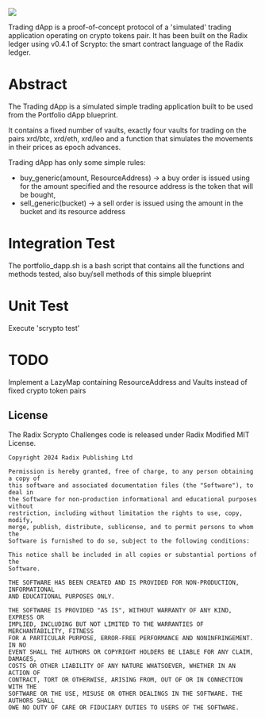 ![](./images/trading.jpg)

Trading dApp is a proof-of-concept protocol of a 'simulated' trading application operating on crypto tokens pair. It has been  built on the Radix ledger using v0.4.1 of Scrypto: the smart contract language of the Radix ledger.   
  
# Abstract 

The Trading dApp is a simulated simple trading application built to be used from the Portfolio dApp blueprint.

It contains a fixed number of vaults, exactly four vaults for trading on the pairs xrd/btc, xrd/eth, xrd/leo and a function that simulates the movements in their prices as epoch advances.

Trading dApp has only some simple rules:
- buy_generic(amount, ResourceAddress) -> a buy order is issued using for the amount specified and the resource address is the token that will be bought,
- sell_generic(bucket) -> a sell order is issued using the amount in the bucket and its  resource address


# Integration Test

The portfolio_dapp.sh is a bash script that contains all the functions and methods tested, also buy/sell methods of this simple blueprint

# Unit Test

Execute 'scrypto test' 

# TODO 

Implement a LazyMap containing ResourceAddress and Vaults instead of fixed crypto token pairs

## License

The Radix Scrypto Challenges code is released under Radix Modified MIT License.

    Copyright 2024 Radix Publishing Ltd

    Permission is hereby granted, free of charge, to any person obtaining a copy of
    this software and associated documentation files (the "Software"), to deal in
    the Software for non-production informational and educational purposes without
    restriction, including without limitation the rights to use, copy, modify,
    merge, publish, distribute, sublicense, and to permit persons to whom the
    Software is furnished to do so, subject to the following conditions:

    This notice shall be included in all copies or substantial portions of the
    Software.

    THE SOFTWARE HAS BEEN CREATED AND IS PROVIDED FOR NON-PRODUCTION, INFORMATIONAL
    AND EDUCATIONAL PURPOSES ONLY.

    THE SOFTWARE IS PROVIDED "AS IS", WITHOUT WARRANTY OF ANY KIND, EXPRESS OR
    IMPLIED, INCLUDING BUT NOT LIMITED TO THE WARRANTIES OF MERCHANTABILITY, FITNESS
    FOR A PARTICULAR PURPOSE, ERROR-FREE PERFORMANCE AND NONINFRINGEMENT. IN NO
    EVENT SHALL THE AUTHORS OR COPYRIGHT HOLDERS BE LIABLE FOR ANY CLAIM, DAMAGES,
    COSTS OR OTHER LIABILITY OF ANY NATURE WHATSOEVER, WHETHER IN AN ACTION OF
    CONTRACT, TORT OR OTHERWISE, ARISING FROM, OUT OF OR IN CONNECTION WITH THE
    SOFTWARE OR THE USE, MISUSE OR OTHER DEALINGS IN THE SOFTWARE. THE AUTHORS SHALL
    OWE NO DUTY OF CARE OR FIDUCIARY DUTIES TO USERS OF THE SOFTWARE.